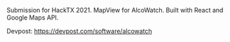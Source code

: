 Submission for HackTX 2021. MapView for AlcoWatch. Built with React and Google Maps API. 

Devpost: https://devpost.com/software/alcowatch
